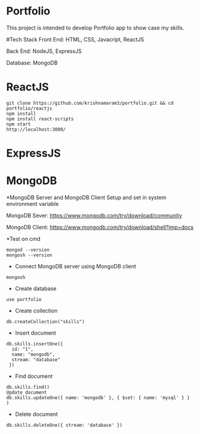 # Portfolio
This project is intended to develop Portfolio app to show case my skills.

#Tech Stack
Front End: HTML, CSS, Javacript, ReactJS

Back End: NodeJS, ExpressJS

Database: MongoDB

# ReactJS
```
git clone https://github.com/krishnamaram3/portfolio.git && cd portfolio/reactjs
npm install
npm install react-scripts
npm start
http://localhost:3000/
```

# ExpressJS

# MongoDB
*MongoDB Server and MongoDB Client Setup and set in system environment variable

MongoDB Sever: https://www.mongodb.com/try/download/community

MongoDB Client: https://www.mongodb.com/try/download/shell?jmp=docs

*Test on cmd
```
mongod --version
mongosh --version
```
* Connect MongoDB server using MongoDB client
```
mongosh
```
* Create database
```
use portfolio
```
* Create collection
```
db.createCollection("skills")
```
* Insert document
```
db.skills.insertOne({
  id: "1",
  name: "mongodb",
  stream: "database"
 })
```
* Find document
```
db.skills.find()
Update document
db.skills.updateOne({ name: 'mongodb' }, { $set: { name: 'mysql' } }
)
```
* Delete document
```
db.skills.deleteOne({ stream: 'database' })
```
